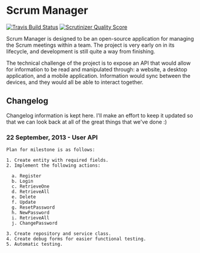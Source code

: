 # Scrum Manager #

[![Travis Build Status](https://travis-ci.org/petrepatrasc/ScrumManagerWeb.png?branch=master)](https://travis-ci.org/petrepatrasc/ScrumManagerWeb)
[![Scrutinizer Quality Score](https://scrutinizer-ci.com/g/petrepatrasc/ScrumManagerWeb/badges/quality-score.png?s=e43dcaba3f014330813fe1583a9a17ffd5cefe85)](https://scrutinizer-ci.com/g/petrepatrasc/ScrumManagerWeb/)

Scrum Manager is designed to be an open-source application for managing the Scrum meetings within a team. The project is very early on in its lifecycle, and development is still quite a way from finishing.

The technical challenge of the project is to expose an API that would allow for information to be read and manipulated through: a website, a desktop application, and a mobile application. Information would sync between the devices, and they would all be able to interact together.

## Changelog ##

Changelog information is kept here. I'll make an effort to keep it updated so that we can look back at all of the great things that we've done :)

### 22 September, 2013 - User API ###
    Plan for milestone is as follows:

    1. Create entity with required fields.
    2. Implement the following actions:

      a. Register
      b. Login
      c. RetrieveOne
      d. RetrieveAll
      e. Delete
      f. Update
      g. ResetPassword
      h. NewPassword
      i. RetrieveAll
      j. ChangePassword

    3. Create repository and service class.
    4. Create debug forms for easier functional testing.
    5. Automatic testing.
